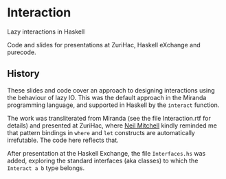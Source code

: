 # Interaction
Lazy interactions in Haskell

Code and slides for presentations at ZuriHac, Haskell eXchange and purecode.

## History

These slides and code cover an approach to designing interactions using the behaviour
of lazy IO. This was the default approach in the Miranda programming language, and supported
in Haskell by the `interact` function.

The work was transliterated from Miranda (see the file Interaction.rtf for details) and presented 
at ZuriHac, where [Neil Mitchell](http://ndmitchell.com) kindly reminded me that pattern bindings in 
`where` and `let` constructs are automatically irrefutable. The code here reflects that.

After presentation at the Haskell Exchange, the file `Interfaces.hs` was added, exploring the 
standard interfaces (aka classes) to which the `Interact a b` type belongs.